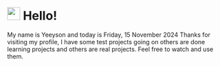  <h1>
    <img src="https://emojis.slackmojis.com/emojis/images/1643510097/45343/hi.gif?1643510097" width="30"/> 
    Hello!
 </h1>
 <p>
    My name is Yeeyson and today is Friday, 15 November 2024
    Thanks for visiting my profile, I have some test projects going on others are done learning projects and others are real projects.
    Feel free to watch and use them.
 </p>